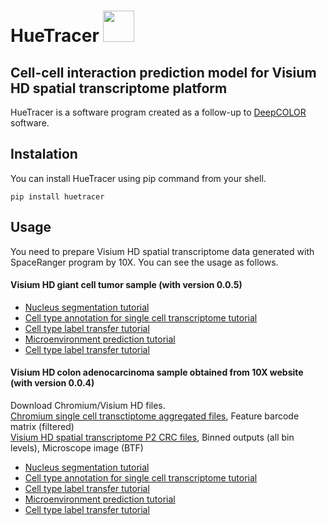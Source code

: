 # HueTracer <img src="src/HueTracer.jpg" width=50>
## Cell-cell interaction prediction model for Visium HD spatial transcriptome platform
HueTracer is a software program created as a follow-up to [DeepCOLOR](https://github.com/kojikoji/deepcolor) software.  


## Instalation
You can install HueTracer using pip command from your shell.
```shell
pip install huetracer
```

## Usage
You need to prepare Visium HD spatial transcriptome data generated with SpaceRanger program by 10X. You can see the usage as follows.

#### Visium HD giant cell tumor sample (with version 0.0.5)
- [Nucleus segmentation tutorial](tutorial/nucleus_segmentation_tutorial.ipynb)  
- [Cell type annotation for single cell transcriptome tutorial](tutorial/single_cell_annotation_tutorial.ipynb)  
- [Cell type label transfer tutorial](tutorial/label_transfer_tutorial.ipynb)  
- [Microenvironment prediction tutorial](tutorial/microenvironment_tutorial.ipynb)  
- [Cell type label transfer tutorial](tutorial/cell_cell_interaction_tutorial.ipynb)  

#### Visium HD colon adenocarcinoma sample obtained from 10X website (with version 0.0.4)
Download Chromium/Visium HD files.  
[Chromium single cell transctiptome aggregated files](https://www.10xgenomics.com/platforms/visium/product-family/dataset-human-crc), Feature barcode matrix (filtered)  
[Visium HD spatial transcriptome P2 CRC files](https://www.10xgenomics.com/jp/datasets/visium-hd-cytassist-gene-expression-libraries-of-human-crc), Binned outputs (all bin levels), Microscope image (BTF)  
  
- [Nucleus segmentation tutorial](tutorial/nucleus_segmentation_tutorial_10x.ipynb)  
- [Cell type annotation for single cell transcriptome tutorial](tutorial/single_cell_annotation_tutorial_10x.ipynb)  
- [Cell type label transfer tutorial](tutorial/label_transfer_tutorial_10x.ipynb)  
- [Microenvironment prediction tutorial](tutorial/microenvironment_tutorial_10x.ipynb)  
- [Cell type label transfer tutorial](tutorial/cell_cell_interaction_tutorial_10x.ipynb)  

